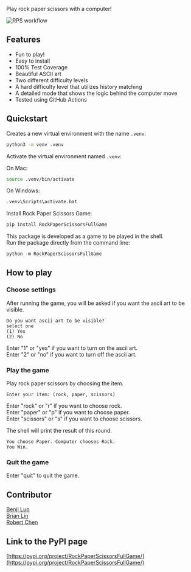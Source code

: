 Play rock paper scissors with a computer!

![RPS workflow](https://github.com/software-students-fall2022/python-package-exercise-project-3-team-6/actions/workflows/tests.yml/badge.svg)

## Features
- Fun to play!
- Easy to install
- 100% Test Coverage
- Beautiful ASCII art
- Two different difficulty levels
- A hard difficulty level that utilizes history matching
- A detailed mode that shows the logic behind the computer move
- Tested using GitHub Actions

## Quickstart

Creates a new virtual environment with the name `.venv`:

```bash
python3 -m venv .venv
```

Activate the virtual environment named `.venv`:

On Mac:

```bash
source .venv/bin/activate
```
On Windows:

```bash
.venv\Scripts\activate.bat
```

Install Rock Paper Scissors Game:
```bash
pip install RockPaperScissorsFullGame
```

This package is developed as a game to be played in the shell.<br>
Run the package directly from the command line: 
```bask
python -m RockPaperScissorsFullGame
```

## How to play
### Choose settings
After running the game, you will be asked if you want the ascii art to be visible.<br>
```
Do you want ascii art to be visible?
select one
(1) Yes
(2) No
```
Enter "1" or "yes" if you want to turn on the ascii art.<br>
Enter "2" or "no" if you want to turn off the ascii art.

### Play the game
Play rock paper scissors by choosing the item. 
```
Enter your item: (rock, paper, scissors)
```
Enter "rock" or "r" if you want to choose rock.<br>
Enter "paper" or "p" if you want to choose paper.<br>
Enter "scissors" or "s" if you want to choose scissors.<br>

The shell will print the result of this round. 
```
You choose Paper. Computer chooses Rock.
You Win.
```
### Quit the game
Enter "quit" to quit the game. 

## Contributor
[Benji Luo](https://github.com/BenjiLuo)<br>
[Brian Lin](https://github.com/blin007)<br>
[Robert Chen](https://github.com/RobertChenYF)

## Link to the PyPI page
[https://pypi.org/project/RockPaperScissorsFullGame/](https://pypi.org/project/RockPaperScissorsFullGame/)
